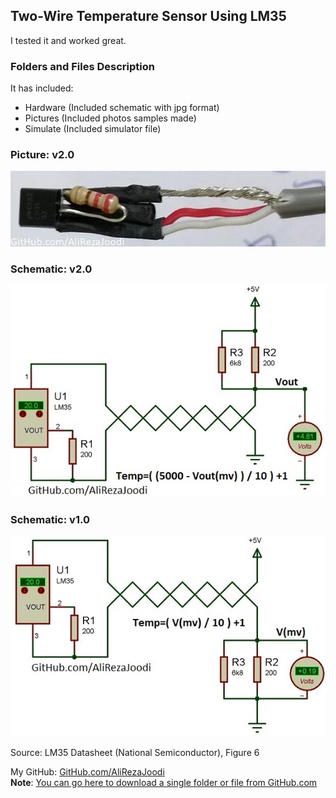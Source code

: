## Two-Wire Temperature Sensor Using LM35
I tested it and worked great.

### Folders and Files Description
It has included:
- Hardware (Included schematic with jpg format)
- Pictures (Included photos samples made)
- Simulate (Included simulator file)

### Picture: v2.0
![](Pictures/v2.0.jpg)

### Schematic: v2.0
![](Simulate/v2.0.jpg)

### Schematic: v1.0
![](Simulate/v1.0.jpg)

Source: LM35 Datasheet (National Semiconductor), Figure 6

My GitHub: [GitHub.com/AliRezaJoodi](https://github.com/AliRezaJoodi)  
**Note**: [You can go here to download a single folder or file from GitHub.com](https://minhaskamal.github.io/DownGit/#/home)

